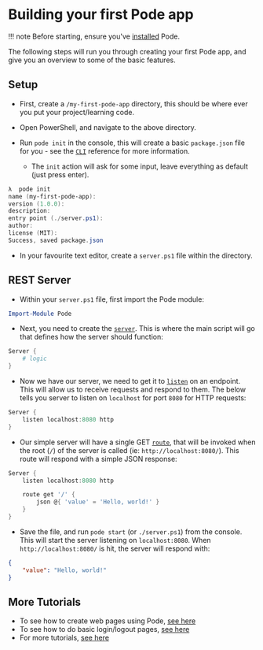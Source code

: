 # Building your first Pode app

!!! note
    Before starting, ensure you've [installed](../Installation) Pode.

The following steps will run you through creating your first Pode app, and give you an overview to some of the basic features.

## Setup

* First, create a `/my-first-pode-app` directory, this should be where ever you put your project/learning code.

* Open PowerShell, and navigate to the above directory.

* Run `pode init` in the console, this will create a basic `package.json` file for you - see the [`CLI`](../CLI) reference for more information.

    * The `init` action will ask for some input, leave everything as default (just press enter).

```powershell
λ  pode init
name (my-first-pode-app):
version (1.0.0):
description:
entry point (./server.ps1):
author:
license (MIT):
Success, saved package.json
```

* In your favourite text editor, create a `server.ps1` file within the directory.

## REST Server

* Within your `server.ps1` file, first import the Pode module:

```powershell
Import-Module Pode
```

* Next, you need to create the [`server`](../../Functions/Core/Server). This is where the main script will go that defines how the server should function:

```powershell
Server {
    # logic
}
```

* Now we have our server, we need to get it to [`listen`](../../Functions/Core/Listen) on an endpoint. This will allow us to receive requests and respond to them. The below tells you server to listen on `localhost` for port `8080` for HTTP requests:

```powershell
Server {
    listen localhost:8080 http
}
```

* Our simple server will have a single GET [`route`](../../Tutorials/Routes/Overview), that will be invoked when the root (`/`) of the server is called (ie: `http://localhost:8080/`). This route will respond with a simple JSON response:

```powershell
Server {
    listen localhost:8080 http

    route get '/' {
        json @{ 'value' = 'Hello, world!' }
    }
}
```

* Save the file, and run `pode start` (or `./server.ps1`) from the console. This will start the server listening on `localhost:8080`. When `http://localhost:8080/` is hit, the server will respond with:

```json
{
    "value": "Hello, world!"
}
```

## More Tutorials

* To see how to create web pages using Pode, [see here](../../Tutorials/Routes/WebPages)
* To see how to do basic login/logout pages, [see here](../../Tutorials/Routes/LoginPage)
* For more tutorials, [see here](../../Tutorials/Basics)